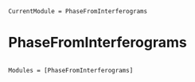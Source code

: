 ```@meta
CurrentModule = PhaseFromInterferograms
```

# PhaseFromInterferograms

```@index
```

```@autodocs
Modules = [PhaseFromInterferograms]
```
